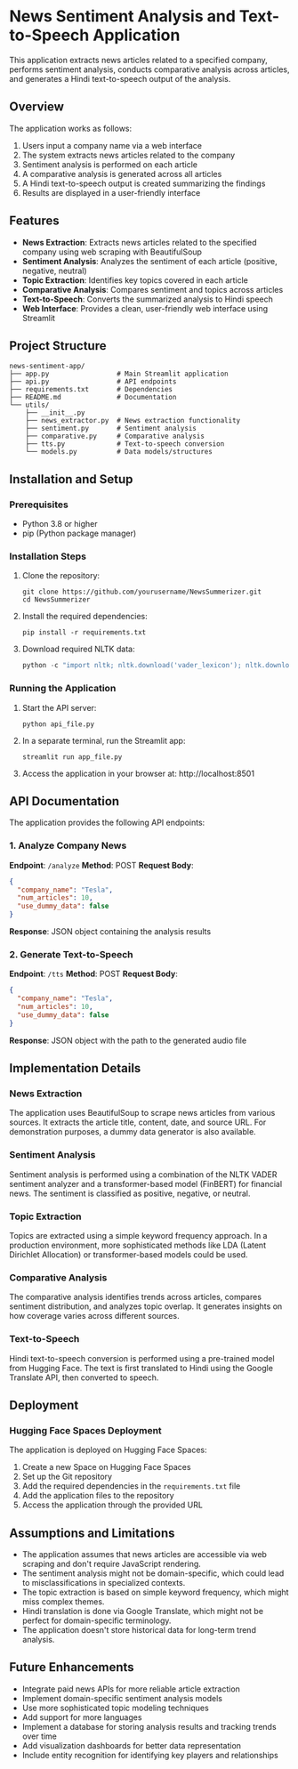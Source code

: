# News Sentiment Analysis and Text-to-Speech Application

This application extracts news articles related to a specified company, performs sentiment analysis, conducts comparative analysis across articles, and generates a Hindi text-to-speech output of the analysis.

## Overview

The application works as follows:

1. Users input a company name via a web interface
2. The system extracts news articles related to the company
3. Sentiment analysis is performed on each article
4. A comparative analysis is generated across all articles
5. A Hindi text-to-speech output is created summarizing the findings
6. Results are displayed in a user-friendly interface

## Features

- **News Extraction**: Extracts news articles related to the specified company using web scraping with BeautifulSoup
- **Sentiment Analysis**: Analyzes the sentiment of each article (positive, negative, neutral)
- **Topic Extraction**: Identifies key topics covered in each article
- **Comparative Analysis**: Compares sentiment and topics across articles
- **Text-to-Speech**: Converts the summarized analysis to Hindi speech
- **Web Interface**: Provides a clean, user-friendly web interface using Streamlit

## Project Structure

```
news-sentiment-app/
├── app.py                 # Main Streamlit application
├── api.py                 # API endpoints
├── requirements.txt       # Dependencies
├── README.md              # Documentation
└── utils/
    ├── __init__.py
    ├── news_extractor.py  # News extraction functionality
    ├── sentiment.py       # Sentiment analysis
    ├── comparative.py     # Comparative analysis
    ├── tts.py             # Text-to-speech conversion
    └── models.py          # Data models/structures
```

## Installation and Setup

### Prerequisites

- Python 3.8 or higher
- pip (Python package manager)

### Installation Steps

1. Clone the repository:
   ```
   git clone https://github.com/yourusername/NewsSummerizer.git
   cd NewsSummerizer
   ```

2. Install the required dependencies:
   ```
   pip install -r requirements.txt
   ```

3. Download required NLTK data:
   ```python
   python -c "import nltk; nltk.download('vader_lexicon'); nltk.download('punkt'); nltk.download('stopwords')"
   ```

### Running the Application

1. Start the API server:
   ```
   python api_file.py
   ```

2. In a separate terminal, run the Streamlit app:
   ```
   streamlit run app_file.py
   ```

3. Access the application in your browser at: http://localhost:8501

## API Documentation

The application provides the following API endpoints:

### 1. Analyze Company News

**Endpoint**: `/analyze`
**Method**: POST
**Request Body**:
```json
{
  "company_name": "Tesla",
  "num_articles": 10,
  "use_dummy_data": false
}
```

**Response**: JSON object containing the analysis results

### 2. Generate Text-to-Speech

**Endpoint**: `/tts`
**Method**: POST
**Request Body**:
```json
{
  "company_name": "Tesla",
  "num_articles": 10,
  "use_dummy_data": false
}
```

**Response**: JSON object with the path to the generated audio file

## Implementation Details

### News Extraction

The application uses BeautifulSoup to scrape news articles from various sources. It extracts the article title, content, date, and source URL. For demonstration purposes, a dummy data generator is also available.

### Sentiment Analysis

Sentiment analysis is performed using a combination of the NLTK VADER sentiment analyzer and a transformer-based model (FinBERT) for financial news. The sentiment is classified as positive, negative, or neutral.

### Topic Extraction

Topics are extracted using a simple keyword frequency approach. In a production environment, more sophisticated methods like LDA (Latent Dirichlet Allocation) or transformer-based models could be used.

### Comparative Analysis

The comparative analysis identifies trends across articles, compares sentiment distribution, and analyzes topic overlap. It generates insights on how coverage varies across different sources.

### Text-to-Speech

Hindi text-to-speech conversion is performed using a pre-trained model from Hugging Face. The text is first translated to Hindi using the Google Translate API, then converted to speech.

## Deployment

### Hugging Face Spaces Deployment

The application is deployed on Hugging Face Spaces:

1. Create a new Space on Hugging Face Spaces
2. Set up the Git repository
3. Add the required dependencies in the `requirements.txt` file
4. Add the application files to the repository
5. Access the application through the provided URL

## Assumptions and Limitations

- The application assumes that news articles are accessible via web scraping and don't require JavaScript rendering.
- The sentiment analysis might not be domain-specific, which could lead to misclassifications in specialized contexts.
- The topic extraction is based on simple keyword frequency, which might miss complex themes.
- Hindi translation is done via Google Translate, which might not be perfect for domain-specific terminology.
- The application doesn't store historical data for long-term trend analysis.

## Future Enhancements

- Integrate paid news APIs for more reliable article extraction
- Implement domain-specific sentiment analysis models
- Use more sophisticated topic modeling techniques
- Add support for more languages
- Implement a database for storing analysis results and tracking trends over time
- Add visualization dashboards for better data representation
- Include entity recognition for identifying key players and relationships
